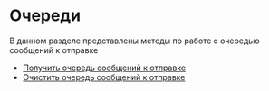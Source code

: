 # Очереди

В данном разделе представлены методы по работе с очередью сообщений к отправке

- [Получить очередь сообщений к отправке](./queues/ShowMessagesQueue)
- [Очистить очередь сообщений к отправке](./queues/ClearMessagesQueue)
